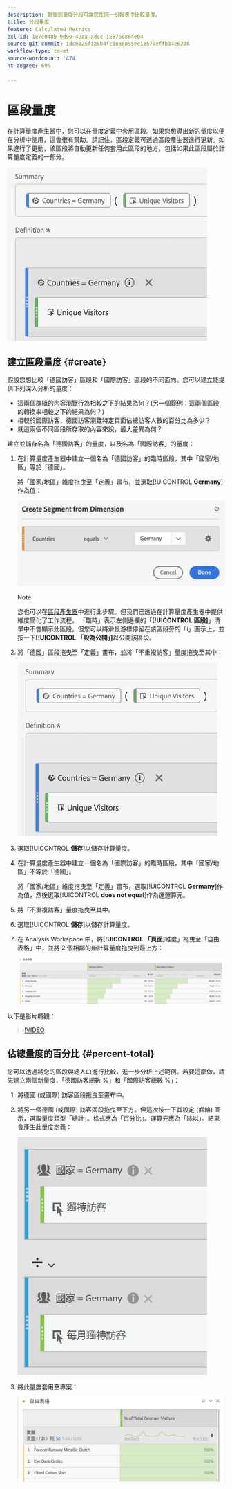 ```yaml
---
description: 對個別量度分段可讓您在同一份報表中比較量度。
title: 分段量度
feature: Calculated Metrics
exl-id: 1e7e048b-9d90-49aa-adcc-15876c864e04
source-git-commit: 1dc0325f1a8b4fc1888895ee18570effb34e6208
workflow-type: tm+mt
source-wordcount: '474'
ht-degree: 69%

---
```


# 區段量度

在計算量度產生器中，您可以在量度定義中套用區段。如果您想導出新的量度以便在分析中使用，這會很有幫助。請記住，區段定義可透過區段產生器進行更新。如果進行了更動，該區段將自動更新任何套用此區段的地方，包括如果此區段屬於計算量度定義的一部分。

![](assets/german-visitors.png)

## 建立區段量度 {#create}

假設您想比較「德國訪客」區段和「國際訪客」區段的不同面向。您可以建立能提供下列深入分析的量度：

* 這兩個群組的內容瀏覽行為相較之下的結果為何？(另一個範例：這兩個區段的轉換率相較之下的結果為何？)
* 相較於國際訪客，德國訪客瀏覽特定頁面佔總訪客人數的百分比為多少？
* 就這兩個不同區段所存取的內容來說，最大差異為何？

建立並儲存名為「德國訪客」的量度，以及名為「國際訪客」的量度：

1. 在計算量度產生器中建立一個名為「德國訪客」的臨時區段，其中「國家/地區」等於「德國」。

   將「國家/地區」維度拖曳至「定義」畫布，並選取&#x200B;[!UICONTROL **Germany**]&#x200B;作為值：

   ![](assets/segment-from-dimension.png)

   >[!NOTE]
   >
   >您也可以在[區段產生器](/help/components/segmentation/segmentation-workflow/seg-build.md)中進行此步驟。但我們已透過在計算量度產生器中提供維度簡化了工作流程。 「臨時」表示左側邊欄的「**[!UICONTROL 區段]**」清單中不會顯示此區段。但您可以將滑鼠游標停留在該區段旁的「i」圖示上，並按一下&#x200B;**[!UICONTROL 「設為公開」]**&#x200B;以公開該區段。

1. 將「德國」區段拖曳至「定義」畫布，並將「不重複訪客」量度拖曳至其中：

   ![](assets/german-visitors.png)

1. 選取&#x200B;[!UICONTROL **儲存**]&#x200B;以儲存計算量度。

1. 在計算量度產生器中建立一個名為「國際訪客」的臨時區段，其中「國家/地區」不等於「德國」。

   將「國家/地區」維度拖曳至「定義」畫布，選取&#x200B;[!UICONTROL **Germany**]&#x200B;作為值，然後選取&#x200B;[!UICONTROL **does not equal**]&#x200B;作為運運算元。

1. 將「不重複訪客」量度拖曳至其中。

1. 選取&#x200B;[!UICONTROL **儲存**]&#x200B;以儲存計算量度。

1. 在 Analysis Workspace 中，將&#x200B;**[!UICONTROL 「頁面]**&#x200B;維度」拖曳至「自由表格」中，並將 2 個相鄰的新計算量度拖曳到最上方：

   ![](assets/workspace-pages.png)

以下是影片概觀：

>[!VIDEO](https://video.tv.adobe.com/v/25409/?quality=12&learn=on)

## 佔總量度的百分比 {#percent-total}

您可以透過將您的區段與總人口進行比較，進一步分析上述範例。若要這麼做，請先建立兩個新量度，「德國訪客總數 %」和「國際訪客總數 %」：

1. 將德國 (或國際) 訪客區段拖曳至畫布中。
1. 將另一個德國 (或國際) 訪客區段拖曳至下方。但這次按一下其設定 (齒輪) 圖示，選取量度類型「總計」。格式應為「百分比」。運算元應為「除以」。結果會產生此量度定義：

   ![](assets/cm_metric_total.png)

1. 將此量度套用至專案：

   ![](assets/cm_percent_total.png)
